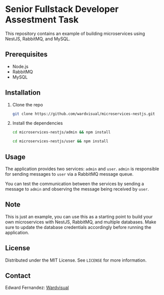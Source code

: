 # Senior Fullstack Developer Assestment Task

This repository contains an example of building microservices using NestJS, RabbitMQ, and MySQL.

## Prerequisites

- Node.js
- RabbitMQ
- MySQL

## Installation

1. Clone the repo

   ```sh
   git clone https://github.com/wardvisual/microservices-nestjs.git
   ```

2. Install the dependencies

   ```sh
   cd microservices-nestjs/admin && npm install
   ```

   ```sh
   cd microservices-nestjs/user && npm install
   ```

## Usage

The application provides two services: `admin` and `user`. `admin` is responsible for sending messages to `user` via a RabbitMQ message queue.

You can test the communication between the services by sending a message to `admin` and observing the message being received by `user`.

## Note

This is just an example, you can use this as a starting point to build your own microservices with NestJS, RabbitMQ, and multiple databases. Make sure to update the database credentials accordingly before running the application.

## License

Distributed under the MIT License. See `LICENSE` for more information.

<!-- CONTACT -->

## Contact

Edward Fernandez: [Wardvisual](https://wardvisual.me/)